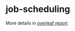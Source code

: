 # job-scheduling

More details in [overleaf report](https://www.overleaf.com/project/652a7a636e33d17b4a0725fc)